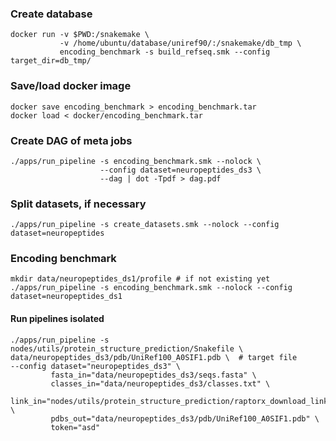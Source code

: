 ### Create database

```shell script
docker run -v $PWD:/snakemake \  
           -v /home/ubuntu/database/uniref90/:/snakemake/db_tmp \
           encoding_benchmark -s build_refseq.smk --config target_dir=db_tmp/  
```

### Save/load docker image

```shell script
docker save encoding_benchmark > encoding_benchmark.tar
docker load < docker/encoding_benchmark.tar
```

### Create DAG of meta jobs

```shell script
./apps/run_pipeline -s encoding_benchmark.smk --nolock \ 
                    --config dataset=neuropeptides_ds3 \ 
                    --dag | dot -Tpdf > dag.pdf
```

### Split datasets, if necessary

```shell script
./apps/run_pipeline -s create_datasets.smk --nolock --config dataset=neuropeptides
```

### Encoding benchmark

```shell script
mkdir data/neuropeptides_ds1/profile # if not existing yet
./apps/run_pipeline -s encoding_benchmark.smk --nolock --config dataset=neuropeptides_ds1
```

#### Run pipelines isolated

```shell script
./apps/run_pipeline -s nodes/utils/protein_structure_prediction/Snakefile \    
data/neuropeptides_ds3/pdb/UniRef100_A0SIF1.pdb \  # target file      
--config dataset="neuropeptides_ds3" \     
         fasta_in="data/neuropeptides_ds3/seqs.fasta" \    
         classes_in="data/neuropeptides_ds3/classes.txt" \    
         link_in="nodes/utils/protein_structure_prediction/raptorx_download_link.txt" \ 
         pdbs_out="data/neuropeptides_ds3/pdb/UniRef100_A0SIF1.pdb" \
         token="asd"
```